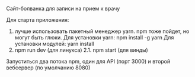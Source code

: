 Сайт-болванка для записи на прием к врачу

Для старта приложения:
1. лучше использовать пакетный менеджер yarn. npm тоже пойдет, но могут быть глюки.
Для установки yarn: npm install -g yarn
Для установки модулей: yarn install
2. npm run dev (для линукса)
2.1. npm start (для винды)

Запуститься два потока npm, один для API (порт 3000) и второй вебсервер (по умолчанию 8080)